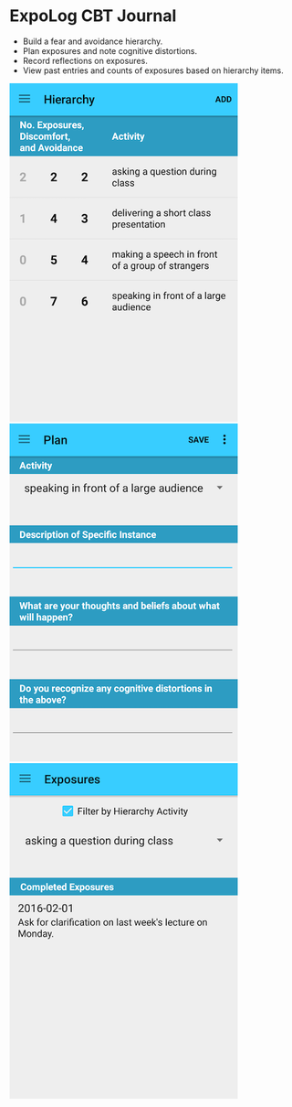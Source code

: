 # ExpoLog CBT Journal

* Build a fear and avoidance hierarchy.
* Plan exposures and note cognitive distortions.
* Record reflections on exposures.
* View past entries and counts of exposures based on hierarchy items.

![Fear Hierarchy](https://github.com/jon-gan/expolog-android/blob/master/screenshots/hierarchy.png)
![Plan](https://github.com/jon-gan/expolog-android/blob/master/screenshots/plan.png)
![Completed Exposures](https://github.com/jon-gan/expolog-android/blob/master/screenshots/completed.png)
